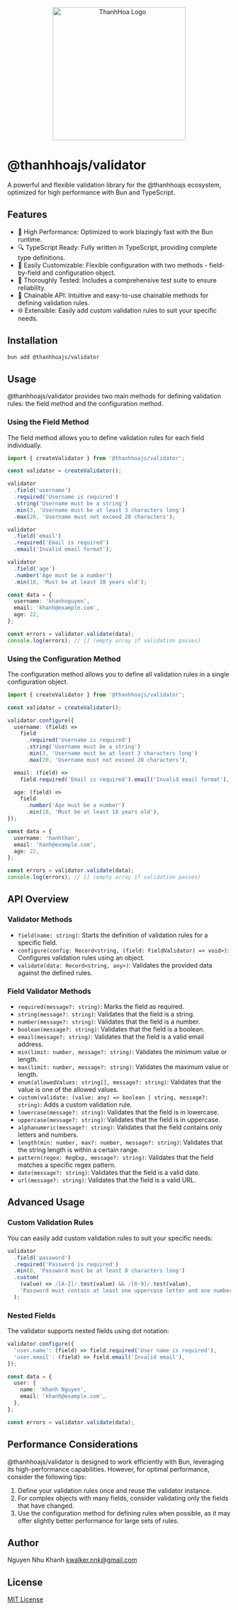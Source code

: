 <p align="center">
  <img src="https://drive.google.com/uc?export=view&id=1_M5tYoaKfXpqsOAPQl3WVWs9u5NWrG76" alt="ThanhHoa Logo" width="300"/>
</p>

# @thanhhoajs/validator

A powerful and flexible validation library for the @thanhhoajs ecosystem, optimized for high performance with Bun and TypeScript.

## Features

- 🚀 High Performance: Optimized to work blazingly fast with the Bun runtime.
- 🔍 TypeScript Ready: Fully written in TypeScript, providing complete type definitions.
- 🔧 Easily Customizable: Flexible configuration with two methods - field-by-field and configuration object.
- 🧪 Thoroughly Tested: Includes a comprehensive test suite to ensure reliability.
- 🔗 Chainable API: Intuitive and easy-to-use chainable methods for defining validation rules.
- 🌐 Extensible: Easily add custom validation rules to suit your specific needs.

## Installation

```bash
bun add @thanhhoajs/validator
```

## Usage

@thanhhoajs/validator provides two main methods for defining validation rules: the field method and the configuration method.

### Using the Field Method

The field method allows you to define validation rules for each field individually.

```typescript
import { createValidator } from '@thanhhoajs/validator';

const validator = createValidator();

validator
  .field('username')
  .required('Username is required')
  .string('Username must be a string')
  .min(3, 'Username must be at least 3 characters long')
  .max(20, 'Username must not exceed 20 characters');

validator
  .field('email')
  .required('Email is required')
  .email('Invalid email format');

validator
  .field('age')
  .number('Age must be a number')
  .min(18, 'Must be at least 18 years old');

const data = {
  username: 'khanhnguyen',
  email: 'khanh@example.com',
  age: 22,
};

const errors = validator.validate(data);
console.log(errors); // [] (empty array if validation passes)
```

### Using the Configuration Method

The configuration method allows you to define all validation rules in a single configuration object.

```typescript
import { createValidator } from '@thanhhoajs/validator';

const validator = createValidator();

validator.configure({
  username: (field) =>
    field
      .required('Username is required')
      .string('Username must be a string')
      .min(3, 'Username must be at least 3 characters long')
      .max(20, 'Username must not exceed 20 characters'),

  email: (field) =>
    field.required('Email is required').email('Invalid email format'),

  age: (field) =>
    field
      .number('Age must be a number')
      .min(18, 'Must be at least 18 years old'),
});

const data = {
  username: 'hanhthan',
  email: 'hanh@example.com',
  age: 22,
};

const errors = validator.validate(data);
console.log(errors); // [] (empty array if validation passes)
```

## API Overview

### Validator Methods

- `field(name: string)`: Starts the definition of validation rules for a specific field.
- `configure(config: Record<string, (field: FieldValidator) => void>)`: Configures validation rules using an object.
- `validate(data: Record<string, any>)`: Validates the provided data against the defined rules.

### Field Validator Methods

- `required(message?: string)`: Marks the field as required.
- `string(message?: string)`: Validates that the field is a string.
- `number(message?: string)`: Validates that the field is a number.
- `boolean(message?: string)`: Validates that the field is a boolean.
- `email(message?: string)`: Validates that the field is a valid email address.
- `min(limit: number, message?: string)`: Validates the minimum value or length.
- `max(limit: number, message?: string)`: Validates the maximum value or length.
- `enum(allowedValues: string[], message?: string)`: Validates that the value is one of the allowed values.
- `custom(validate: (value: any) => boolean | string, message?: string)`: Adds a custom validation rule.
- `lowercase(message?: string)`: Validates that the field is in lowercase.
- `uppercase(message?: string)`: Validates that the field is in uppercase.
- `alphanumeric(message?: string)`: Validates that the field contains only letters and numbers.
- `length(min: number, max?: number, message?: string)`: Validates that the string length is within a certain range.
- `pattern(regex: RegExp, message?: string)`: Validates that the field matches a specific regex pattern.
- `date(message?: string)`: Validates that the field is a valid date.
- `url(message?: string)`: Validates that the field is a valid URL.

## Advanced Usage

### Custom Validation Rules

You can easily add custom validation rules to suit your specific needs:

```typescript
validator
  .field('password')
  .required('Password is required')
  .min(8, 'Password must be at least 8 characters long')
  .custom(
    (value) => /[A-Z]/.test(value) && /[0-9]/.test(value),
    'Password must contain at least one uppercase letter and one number',
  );
```

### Nested Fields

The validator supports nested fields using dot notation:

```typescript
validator.configure({
  'user.name': (field) => field.required('User name is required'),
  'user.email': (field) => field.email('Invalid email'),
});

const data = {
  user: {
    name: 'Khanh Nguyen',
    email: 'khanh@example.com',
  },
};

const errors = validator.validate(data);
```

## Performance Considerations

@thanhhoajs/validator is designed to work efficiently with Bun, leveraging its high-performance capabilities. However, for optimal performance, consider the following tips:

1. Define your validation rules once and reuse the validator instance.
2. For complex objects with many fields, consider validating only the fields that have changed.
3. Use the configuration method for defining rules when possible, as it may offer slightly better performance for large sets of rules.

## Author

Nguyen Nhu Khanh <kwalker.nnk@gmail.com>

## License

[MIT License](https://github.com/thanhhoajs/validator?tab=MIT-1-ov-file)
